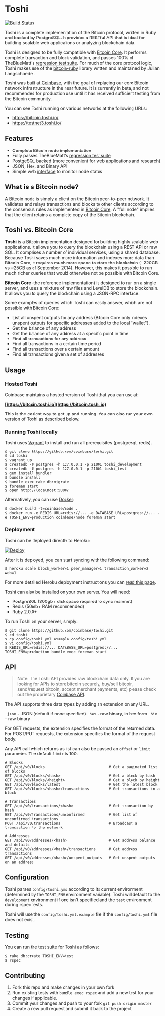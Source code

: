 # Toshi

[![Build Status](https://magnum.travis-ci.com/coinbase/toshi.svg?token=q4SuyNeyMuRZNwTyVWkw&branch=master)](https://magnum.travis-ci.com/coinbase/toshi)

Toshi is a complete implementation of the Bitcoin protocol, written in Ruby and backed by PostgreSQL. It provides a RESTful API that is ideal for building scalable web applications or analyzing blockchain data.

Toshi is designed to be fully compatible with [Bitcoin Core](https://github.com/bitcoin/bitcoin).
It performs complete transaction and block validation, and passes 100% of TheBlueMatt's
[regression test suite](https://github.com/TheBlueMatt/test-scripts).
For much of the core protocol logic, Toshi makes use of the [bitcoin-ruby](https://github.com/lian/bitcoin-ruby)
library written and maintained by Julian Langschaedel.

Toshi was built at [Coinbase](https://coinbase.com), with the goal of replacing
our core Bitcoin network infrastructure in the near future. It is currently in beta,
and not recommended for production use until it has received sufficient testing
from the Bitcoin community.

You can see Toshi running on various networks at the following URLs:

* https://bitcoin.toshi.io/
* https://testnet3.toshi.io/

## Features

 * Complete Bitcoin node implementation
 * Fully passes TheBlueMatt's [regression test suite](https://github.com/TheBlueMatt/test-scripts)
 * PostgeSQL backed (more convenient for web applications and research)
 * JSON, Hex, and Binary API
 * Simple web [interface](https://bitcoin.toshi.io) to monitor node status

## What is a Bitcoin node?

A Bitcoin node is simply a client on the Bitcoin peer-to-peer network. It validates and relays transactions and blocks to other clients according to the consensus rules as implemented in [Bitcoin Core](https://github.com/bitcoin/bitcoin). A "full node" implies that the client retains a complete copy of the Bitcoin blockchain.

## Toshi vs. Bitcoin Core

**Toshi** is a Bitcoin implementation designed for building highly scalable web applications. It allows you to query the blockchain using a REST API or raw SQL. It comprises a number of individual services, using a shared database. Because Toshi saves much more information and indexes more data than Bitcoin Core, it requires much more space to store the blockchain (~220GB vs ~25GB as of September 2014). However, this makes it possible to run much richer queries that would otherwise not be possible with Bitcoin Core.

**Bitcoin Core** (the reference implementation) is designed to run on a single server, and uses a mixture of raw files and LevelDB to store the blockchain. It allows you to query the blockchain using a JSON-RPC interface.

Some examples of queries which Toshi can easily answer, which are not possible with Bitcoin Core:

* List all unspent outputs for any address (Bitcoin Core only indexes unspent outputs for specific addresses added to the local "wallet").
* Get the balance of any address
* Get the balance of any address at a specific point in time
* Find all transactions for any address
* Find all transactions in a certain time period
* Find all transactions over a certain amount
* Find all transactions given a set of addresses

## Usage

### Hosted Toshi

Coinbase maintains a hosted version of Toshi that you can use at:

**[https://bitcoin.toshi.io](https://bitcoin.toshi.io)**

This is the easiest way to get up and running. You can also run your own version of Toshi as described below.

### Running Toshi locally

Toshi uses [Vagrant](http://www.vagrantup.com/) to install and run all prerequisites (postgresql, redis).

    $ git clone https://github.com/coinbase/toshi.git
    $ cd toshi
    $ vagrant up
    $ createdb -U postgres -h 127.0.0.1 -p 21001 toshi_development
    $ createdb -U postgres -h 127.0.0.1 -p 21001 toshi_test
    $ gem install bundler
    $ bundle install
    $ bundle exec rake db:migrate
    $ foreman start
    $ open http://localhost:5000/

Alternatively, you can use [Docker](https://www.docker.com/):

    $ docker build -t=coinbase/node .
    $ docker run -e REDIS_URL=redis://... -e DATABASE_URL=postgres://... -e TOSHI_ENV=production coinbase/node foreman start

### Deployment

Toshi can be deployed directly to Heroku:

[![Deploy](https://www.herokucdn.com/deploy/button.png)](https://heroku.com/deploy?template=https://github.com/coinbase/toshi)

After it is deployed, you can start syncing with the following command:

    $ heroku scale block_worker=1 peer_manager=1 transaction_worker=2 web=1

For more detailed Heroku deployment instructions you can [read this page](https://github.com/coinbase/toshi/wiki/Deploying-To-Heroku).

Toshi can also be installed on your own server. You will need:

* PostgreSQL (300gb+ disk space required to sync mainnet)
* Redis (50mb+ RAM recommended)
* Ruby 2.0.0+

To run Toshi on your server, simply:

    $ git clone https://github.com/coinbase/toshi.git
    $ cd toshi
    $ cp config/toshi.yml.example config/toshi.yml
    $ vi config/toshi.yml
    $ REDIS_URL=redis://... DATABASE_URL=postgres://... TOSHI_ENV=production bundle exec foreman start

## API

> Note: The Toshi API provides raw blockchain data only. If you are looking for APIs to store bitcoin securely, buy/sell bitcoin, send/request bitcoin, accept merchant payments, etc) please check out the proprietary [Coinbase API](https://coinbase.com/docs/api/overview).

The API supports three data types by adding an extension on any URL.

`.json` - JSON (default if none specified)
`.hex` - raw binary, in hex form
`.bin` - raw binary

For GET requests, the extension specifies the format of the returned data.
For POST/PUT requests, the extension specifies the format of the request body.

Any API call which returns as list can also be passed an `offset` or `limit` parameter.  The default `limit` is 100.


    # Blocks
    GET /api/v0/blocks                             # Get a paginated list of blocks
    GET /api/v0/blocks/<hash>                      # Get a block by hash
    GET /api/v0/blocks/<height>                    # Get a block by height
    GET /api/v0/blocks/latest                      # Get the latest block
    GET /api/v0/blocks/<hash>/transactions         # Get transactions in a block

    # Transactions
    GET /api/v0/transactions/<hash>                # Get transaction by hash
    GET /api/v0/transactions/unconfirmed           # Get list of unconfirmed transactions
    POST /api/v0/transactions                      # Broadcast a transaction to the network

    # Addresses
    GET /api/v0/addresses/<hash>                   # Get address balance and details
    GET /api/v0/addresses/<hash>/transactions      # Get address transactions
    GET /api/v0/addresses/<hash>/unspent_outputs   # Get unspent outputs on an address


## Configuration

Toshi parses `config/toshi.yml` according to its current environment (determined by the `TOSHI_ENV` environment variable). Toshi will default to the `development` environment if one isn't specified and the `test` environment during rspec tests.

Toshi will use the `config/toshi.yml.example` file if the `config/toshi.yml` file does not exist.

## Testing

You can run the test suite for Toshi as follows:

    $ rake db:create TOSHI_ENV=test
    $ rspec

## Contributing

1. Fork this repo and make changes in your own fork
2. Run existing tests with `bundle exec rspec` and add a new test for your changes if applicable.
3. Commit your changes and push to your fork `git push origin master`
4. Create a new pull request and submit it back to the project.
